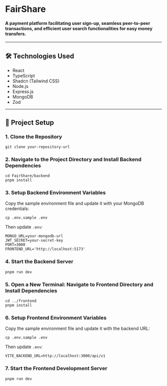 # FairShare

#### A payment platform facilitating user sign-up, seamless peer-to-peer transactions, and efficient user search functionalities for easy money transfers.

---

## 🛠️ Technologies Used
- React
- TypeScript
- Shadcn (Tailwind CSS)
- Node.js
- Express.js
- MongoDB
- Zod

---

## 🚀 Project Setup

### 1. Clone the Repository
```
git clone your-repository-url
```

### 2. Navigate to the Project Directory and Install Backend Dependencies
```
cd FairShare/backend
pnpm install
```

### 3. Setup Backend Environment Variables
Copy the sample environment file and update it with your MongoDB credentials:
```
cp .env.sample .env
```
Then update `.env`:
```
MONGO_URL=your-mongodb-url
JWT_SECRET=your-secret-key
PORT=3000
FRONTEND_URL='http://localhost:5173'
```

### 4. Start the Backend Server
```
pnpm run dev
```

### 5. Open a New Terminal: Navigate to Frontend Directory and Install Dependencies
```
cd ../frontend
pnpm install
```

### 6. Setup Frontend Environment Variables
Copy the sample environment file and update it with the backend URL:
```
cp .env.sample .env
```
Then update `.env`:
```
VITE_BACKEND_URL=http://localhost:3000/api/v1
```

### 7. Start the Frontend Development Server
```
pnpm run dev
```